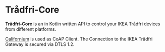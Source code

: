 # Trådfri-Core

**Trådfri-Core** is an in Kotlin written API to control your IKEA Trådfri devices from different platforms.

 [Californium](https://www.eclipse.org/californium/) is used as CoAP Client. The Connection to the IKEA Trådfri Gateway is secured via DTLS 1.2.